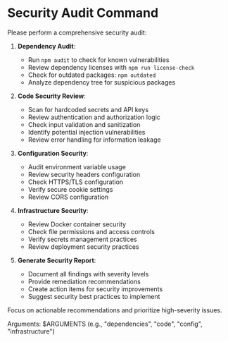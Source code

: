 # Security Audit Command

Please perform a comprehensive security audit:

1. **Dependency Audit**:
   - Run `npm audit` to check for known vulnerabilities
   - Review dependency licenses with `npm run license-check`
   - Check for outdated packages: `npm outdated`
   - Analyze dependency tree for suspicious packages

2. **Code Security Review**:
   - Scan for hardcoded secrets and API keys
   - Review authentication and authorization logic
   - Check input validation and sanitization
   - Identify potential injection vulnerabilities
   - Review error handling for information leakage

3. **Configuration Security**:
   - Audit environment variable usage
   - Review security headers configuration
   - Check HTTPS/TLS configuration
   - Verify secure cookie settings
   - Review CORS configuration

4. **Infrastructure Security**:
   - Review Docker container security
   - Check file permissions and access controls  
   - Verify secrets management practices
   - Review deployment security practices

5. **Generate Security Report**:
   - Document all findings with severity levels
   - Provide remediation recommendations
   - Create action items for security improvements
   - Suggest security best practices to implement

Focus on actionable recommendations and prioritize high-severity issues.

Arguments: $ARGUMENTS (e.g., "dependencies", "code", "config", "infrastructure")